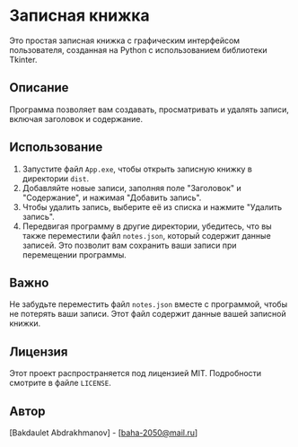 # Записная книжка

Это простая записная книжка с графическим интерфейсом пользователя, созданная на Python с использованием библиотеки Tkinter.

## Описание

Программа позволяет вам создавать, просматривать и удалять записи, включая заголовок и содержание.

## Использование

1. Запустите файл `App.exe`, чтобы открыть записную книжку в директории `dist`.
2. Добавляйте новые записи, заполняя поле "Заголовок" и "Содержание", и нажимая "Добавить запись".
3. Чтобы удалить запись, выберите её из списка и нажмите "Удалить запись".
4. Передвигая программу в другие директории, убедитесь, что вы также переместили файл `notes.json`, который содержит данные записей. Это позволит вам сохранить ваши записи при перемещении программы.

## Важно

Не забудьте переместить файл `notes.json` вместе с программой, чтобы не потерять ваши записи. Этот файл содержит данные вашей записной книжки.

## Лицензия

Этот проект распространяется под лицензией MIT. Подробности смотрите в файле `LICENSE`.

## Автор

[Bakdaulet Abdrakhmanov] - [baha-2050@mail.ru]
